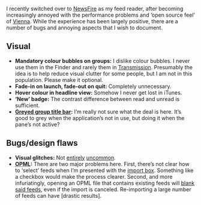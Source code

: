 I recently switched over to [NewsFire][newsfi] as my feed reader, after
becoming increasingly annoyed with the performance problems and ‘open source
feel’ of [Vienna][vienna]. While the experience has been largely positive,
there are a number of bugs and annoying aspects that I wish to document.

 [newsfi]: http://www.newsfirex.com/
 [vienna]: http://www.vienna-rss.org/vienna2.php

## Visual
* **Mandatory colour bubbles on groups:** I dislike colour bubbles. I never use
them in the Finder and rarely them in [Transmission][transmi]. Presumably the
idea is to help reduce visual clutter for some people, but I am not in this
population. Please make it optional.
* **Fade-in on launch, fade-out on quit:** Completely unnecessary.
* **Hover colour in headline view:** Somehow I never get lost in iTunes.
* **‘New’ badge:** The contrast difference between read and unread is
sufficient.
* **[Greyed group title bar][greyed]:** I’m really not sure what the deal is
here. It’s good to grey when the application’s not in use, but doing it when
the pane’s not active?

 [greyed]: http://www.flickr.com/photos/stilist/2613349987/
 [transmi]: http://www.transmissionbt.com/

## Bugs/design flaws
* **Visual glitches:** Not [entirely][chrome] [uncommon][chrome2].
* **<abbr class="smallcaps" title="Outline Processor Markup Language">OPML</abbr>:**
There are two major problems here. First, there’s not clear how to ‘select’
feeds when I’m presented with the [import box][import]. Something like a
checkbox would make the process clearer. Second, and more infuriatingly,
opening an <abbr class="smallcaps">OPML</abbr> file that contains existing
feeds will [blank said feeds][feedblank], even if the import is canceled.
Re-importing a large number of feeds can have [drastic results].

 [chrome]: http://flickr.com/photos/stilist/2562970710/
 [chrome2]: http://flickr.com/photos/stilist/2513482203/
 [drastic]: http://twitter.com/stilist/statuses/844284381
 [feedblank]: http://flickr.com/photos/stilist/2613349939/
 [import]: http://flickr.com/photos/stilist/2613349999/
 [results]: http://flickr.com/photos/stilist/2613349993/